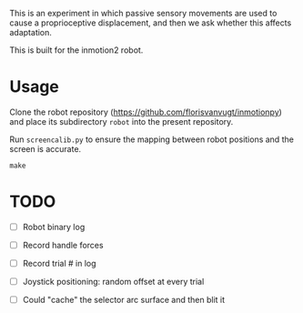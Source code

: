 

This is an experiment in which passive sensory movements are used to cause a proprioceptive displacement, and then we ask whether this affects adaptation.

This is built for the inmotion2 robot.


# Usage

Clone the robot repository (https://github.com/florisvanvugt/inmotionpy) and place its  subdirectory `robot` into the present repository.

Run `screencalib.py` to ensure the mapping between robot positions and the screen is accurate.

`make`




# TODO
- [ ] Robot binary log
- [ ] Record handle forces
- [ ] Record trial # in log
- [ ] Joystick positioning: random offset at every trial

- [ ] Could "cache" the selector arc surface and then blit it


